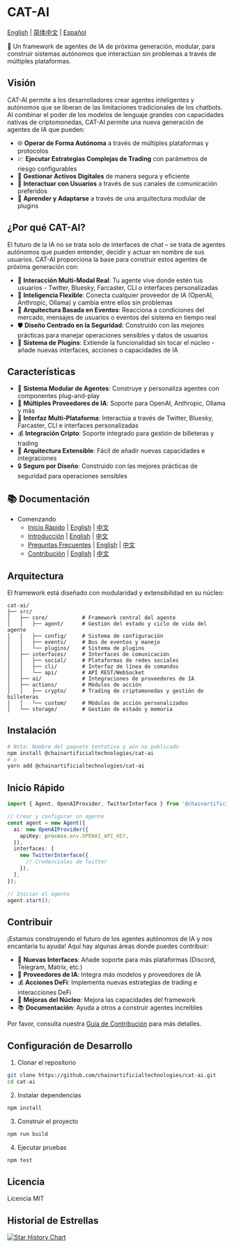 # CAT-AI

[English](README.md) | [简体中文](README.zh-CN.md) | [Español](README.es.md)

🤖 Un framework de agentes de IA de próxima generación, modular, para construir sistemas autónomos que interactúan sin problemas a través de múltiples plataformas.

## Visión

CAT-AI permite a los desarrolladores crear agentes inteligentes y autónomos que se liberan de las limitaciones tradicionales de los chatbots. Al combinar el poder de los modelos de lenguaje grandes con capacidades nativas de criptomonedas, CAT-AI permite una nueva generación de agentes de IA que pueden:

- 🌐 **Operar de Forma Autónoma** a través de múltiples plataformas y protocolos
- 💹 **Ejecutar Estrategias Complejas de Trading** con parámetros de riesgo configurables
- 🔐 **Gestionar Activos Digitales** de manera segura y eficiente
- 🤝 **Interactuar con Usuarios** a través de sus canales de comunicación preferidos
- 🧩 **Aprender y Adaptarse** a través de una arquitectura modular de plugins

## ¿Por qué CAT-AI?

El futuro de la IA no se trata solo de interfaces de chat – se trata de agentes autónomos que pueden entender, decidir y actuar en nombre de sus usuarios. CAT-AI proporciona la base para construir estos agentes de próxima generación con:

- 🎯 **Interacción Multi-Modal Real**: Tu agente vive donde estén tus usuarios - Twitter, Bluesky, Farcaster, CLI o interfaces personalizadas
- 🧠 **Inteligencia Flexible**: Conecta cualquier proveedor de IA (OpenAI, Anthropic, Ollama) y cambia entre ellos sin problemas
- 🔄 **Arquitectura Basada en Eventos**: Reacciona a condiciones del mercado, mensajes de usuarios o eventos del sistema en tiempo real
- 🛡️ **Diseño Centrado en la Seguridad**: Construido con las mejores prácticas para manejar operaciones sensibles y datos de usuarios
- 🔌 **Sistema de Plugins**: Extiende la funcionalidad sin tocar el núcleo - añade nuevas interfaces, acciones o capacidades de IA

## Características

- 🤖 **Sistema Modular de Agentes**: Construye y personaliza agentes con componentes plug-and-play
- 🔌 **Múltiples Proveedores de IA**: Soporte para OpenAI, Anthropic, Ollama y más
- 💬 **Interfaz Multi-Plataforma**: Interactúa a través de Twitter, Bluesky, Farcaster, CLI e interfaces personalizadas
- 💰 **Integración Cripto**: Soporte integrado para gestión de billeteras y trading
- 🔧 **Arquitectura Extensible**: Fácil de añadir nuevas capacidades e integraciones
- 🔒 **Seguro por Diseño**: Construido con las mejores prácticas de seguridad para operaciones sensibles

## 📚 Documentación

- Comenzando
  - [Inicio Rápido](docs/es/Quickstart.md) | [English](docs/Quickstart.md) | [中文](docs/zh/Quickstart.md)
  - [Introducción](docs/es/Introduction.md) | [English](docs/Introduction.md) | [中文](docs/zh/Introduction.md)
  - [Preguntas Frecuentes](docs/es/FAQ.md) | [English](docs/FAQ.md) | [中文](docs/zh/FAQ.md)
  - [Contribución](docs/es/Contributing.md) | [English](docs/Contributing.md) | [中文](docs/zh/Contributing.md)

## Arquitectura

El framework está diseñado con modularidad y extensibilidad en su núcleo:

```
cat-ai/
├── src/
│   ├── core/           # Framework central del agente
│   │   ├── agent/      # Gestión del estado y ciclo de vida del agente
│   │   ├── config/     # Sistema de configuración
│   │   ├── events/     # Bus de eventos y manejo
│   │   └── plugins/    # Sistema de plugins
│   ├── interfaces/     # Interfaces de comunicación
│   │   ├── social/     # Plataformas de redes sociales
│   │   ├── cli/        # Interfaz de línea de comandos
│   │   └── api/        # API REST/WebSocket
│   ├── ai/             # Integraciones de proveedores de IA
│   ├── actions/        # Módulos de acción
│   │   ├── crypto/     # Trading de criptomonedas y gestión de billeteras
│   │   └── custom/     # Módulos de acción personalizados
│   └── storage/        # Gestión de estado y memoria
```

## Instalación

```bash
# Nota: Nombre del paquete tentativo y aún no publicado
npm install @chainartificialtechnologies/cat-ai
# o
yarn add @chainartificialtechnologies/cat-ai
```

## Inicio Rápido

```typescript
import { Agent, OpenAIProvider, TwitterInterface } from '@chainartificialtechnologies/cat-ai';

// Crear y configurar un agente
const agent = new Agent({
  ai: new OpenAIProvider({
    apiKey: process.env.OPENAI_API_KEY,
  }),
  interfaces: [
    new TwitterInterface({
      // Credenciales de Twitter
    }),
  ],
});

// Iniciar el agente
agent.start();
```

## Contribuir

¡Estamos construyendo el futuro de los agentes autónomos de IA y nos encantaría tu ayuda! Aquí hay algunas áreas donde puedes contribuir:

- 🔌 **Nuevas Interfaces**: Añade soporte para más plataformas (Discord, Telegram, Matrix, etc.)
- 🧠 **Proveedores de IA**: Integra más modelos y proveedores de IA
- 💰 **Acciones DeFi**: Implementa nuevas estrategias de trading e interacciones DeFi
- 🔧 **Mejoras del Núcleo**: Mejora las capacidades del framework
- 📚 **Documentación**: Ayuda a otros a construir agentes increíbles

Por favor, consulta nuestra [Guía de Contribución](CONTRIBUTING.md) para más detalles.

## Configuración de Desarrollo

1. Clonar el repositorio

```bash
git clone https://github.com/chainartificialtechnologies/cat-ai.git
cd cat-ai
```

2. Instalar dependencias

```bash
npm install
```

3. Construir el proyecto

```bash
npm run build
```

4. Ejecutar pruebas

```bash
npm test
```

## Licencia

Licencia MIT

## Historial de Estrellas

[![Star History Chart](https://api.star-history.com/svg?repos=chainartificialtechnologies/cat-ai&type=Date)](https://star-history.com/#chainartificialtechnologies/cat-ai&Date) 